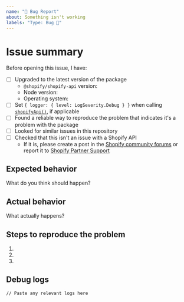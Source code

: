 ```yaml
---
name: "🐛 Bug Report"
about: Something isn't working
labels: "Type: Bug 🐛"
---
```


# Issue summary

Before opening this issue, I have:

- [ ] Upgraded to the latest version of the package
  - `@shopify/shopify-api` version:
  - Node version:
  - Operating system:
- [ ] Set `{ logger: { level: LogSeverity.Debug } }` when calling [`shopifyApi()`](https://github.com/Shopify/shopify-api-js/blob/main/packages/shopify-api/docs/reference/shopifyApi.md#logger), if applicable
- [ ] Found a reliable way to reproduce the problem that indicates it's a problem with the package
- [ ] Looked for similar issues in this repository
- [ ] Checked that this isn't an issue with a Shopify API
  - If it is, please create a post in the [Shopify community forums](https://community.shopify.com/c/partners-and-developers/ct-p/appdev) or report it to [Shopify Partner Support](https://help.shopify.com/en/support/partners/org-select)

<!--
Write a short description of the issue here.

We can only fix issues for which there is a clear reproduction scenario.
The more context you can provide, the easier it becomes for us to investigate and fix the issue.
-->

## Expected behavior

What do you think should happen?

## Actual behavior

What actually happens?

## Steps to reproduce the problem

1.
1.
1.

## Debug logs

```
// Paste any relevant logs here
```
